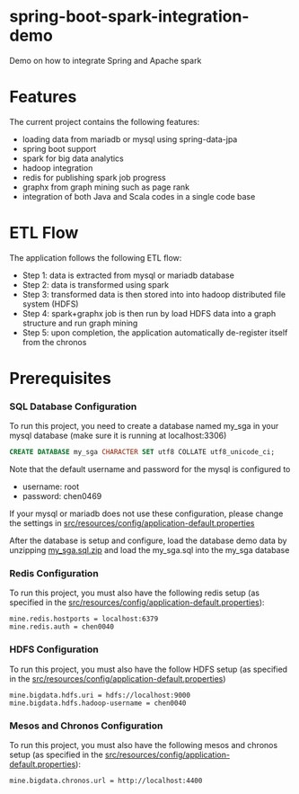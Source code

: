 # spring-boot-spark-integration-demo

Demo on how to integrate Spring and Apache spark

# Features

The current project contains the following features:

* loading data from mariadb or mysql using spring-data-jpa
* spring boot support 
* spark for big data analytics
* hadoop integration
* redis for publishing spark job progress
* graphx from graph mining such as page rank
* integration of both Java and Scala codes in a single code base

# ETL Flow

The application follows the following ETL flow:

* Step 1: data is extracted from mysql or mariadb database
* Step 2: data is transformed using spark 
* Step 3: transformed data is then stored into into hadoop distributed file system (HDFS)
* Step 4: spark+graphx job is then run by load HDFS data into a graph structure and run graph mining
* Step 5: upon completion, the application automatically de-register itself from the chronos

# Prerequisites

### SQL Database Configuration

To run this project, you need to create a database named my_sga in your mysql database (make sure it is running at localhost:3306)

```sql
CREATE DATABASE my_sga CHARACTER SET utf8 COLLATE utf8_unicode_ci;
```

Note that the default username and password for the mysql is configured to 

* username: root
* password: chen0469

If your mysql or mariadb does not use these configuration, please change the settings in [src/resources/config/application-default.properties](src/resources/config/application-default.properties)

After the database is setup and configure, load the database demo data by unzipping [my_sga.sql.zip](my_sga.sql.zip)
and load the my_sga.sql into the my_sga database

### Redis Configuration

To run this project, you must also have the following redis setup (as specified in the [src/resources/config/application-default.properties](src/resources/config/application-default.properties)):

```text
mine.redis.hostports = localhost:6379
mine.redis.auth = chen0040
```

### HDFS Configuration

To run this project, you must also have the follow HDFS setup (as specified in the [src/resources/config/application-default.properties](src/resources/config/application-default.properties))


```text
mine.bigdata.hdfs.uri = hdfs://localhost:9000
mine.bigdata.hdfs.hadoop-username = chen0040
```

### Mesos and Chronos Configuration

To run this project, you must also have the following mesos and chronos setup (as specified in the [src/resources/config/application-default.properties](src/resources/config/application-default.properties)):

```text 
mine.bigdata.chronos.url = http://localhost:4400
```